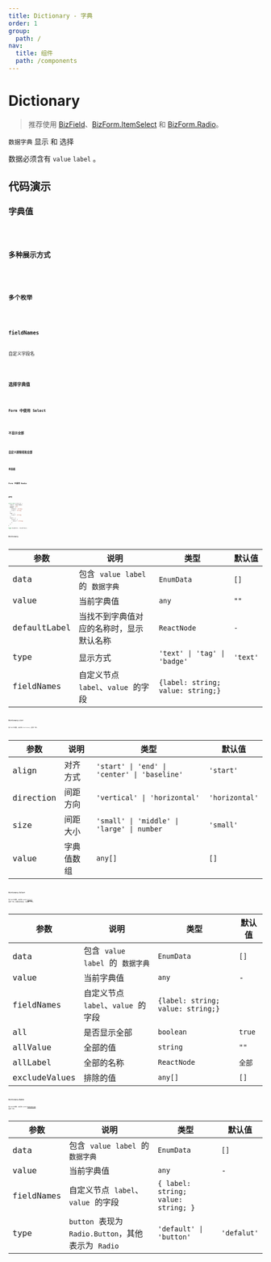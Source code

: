 ```yaml
---
title: Dictionary - 字典
order: 1
group:
  path: /
nav:
  title: 组件
  path: /components
---
```


# Dictionary

> 推荐使用 [BizField](/components/biz-field)、[BizForm.ItemSelect](/components/item#itemselect) 和 [BizForm.Radio](/components/item#itemradio)。

`数据字典` 显示 和 选择

数据必须含有 `value` `label` 。

## 代码演示

### 字典值

<code src="./demos/Demo1.tsx" />

### 多种展示方式

<code src="./demos/Demo1.1.tsx" />

### 多个枚举

<code src="./demos/Demo1.2.tsx" />

### fieldNames

自定义字段名

<code src="./demos/fieldNames.tsx" />

### 选择字典值

<code src="./demos/Demo2.tsx" />

### Form 中使用 Select

<code src="./demos/Demo3.tsx" />

### 不显示全部

<code src="./demos/Demo4.tsx" />

### 自定义排除项和全部

<code src="./demos/Demo5.tsx" />

### 单选框

<code src="./demos/Demo6.tsx" />

### Form 中使用 Radio

<code src="./demos/Demo7.tsx" />

## API

```typescript
interface EnumItem {
  label?: ReactNode;
  value?: any;
  badge?: {
    status?: string;
    color?: string;
  };
  tag?: {
    color?: string;
  };
  text?: {
    style?: {
      color?: string;
    };
  };
}

type EnumData = EnumItem[];
```

### Dictionary

| 参数 | 说明 | 类型 | 默认值 |
| --- | --- | --- | --- |
| data | 包含 `value` `label` 的 `数据字典` | `EnumData` | `[]` |
| value | 当前字典值 | `any` | `""` |
| defaultLabel | 当找不到字典值对应的名称时，显示默认名称 | `ReactNode` | `-` |
| type | 显示方式 | `'text' \| 'tag' \| 'badge'` | `'text'` |
| fieldNames | 自定义节点 `label`、`value` 的字段 | `{label: string; value: string;}` |

### Dictionary.List

除了以下参数，其余和 `Dictionary` 组件一样。

| 参数      | 说明       | 类型                                         | 默认值         |
| --------- | ---------- | -------------------------------------------- | -------------- |
| align     | 对齐方式   | `'start' \| 'end' \| 'center' \| 'baseline'` | `'start'`      |
| direction | 间距方向   | `'vertical' \| 'horizontal'`                 | `'horizontal'` |
| size      | 间距大小   | `'small' \| 'middle' \| 'large' \| number`   | `'small'`      |
| value     | 字典值数组 | `any[]`                                      | `[]`           |

### Dictionary.Select

除了以下参数，其余和 antd [Select](https://ant.design/components/select-cn/) 组件一样。如需支持多选，可设置 `mode`。

| 参数          | 说明                               | 类型                              | 默认值 |
| ------------- | ---------------------------------- | --------------------------------- | ------ |
| data          | 包含 `value` `label` 的 `数据字典` | `EnumData`                        | `[]`   |
| value         | 当前字典值                         | `any`                             | -      |
| fieldNames    | 自定义节点 `label`、`value` 的字段 | `{label: string; value: string;}` |
| all           | 是否显示全部                       | `boolean`                         | `true` |
| allValue      | 全部的值                           | `string`                          | `""`   |
| allLabel      | 全部的名称                         | `ReactNode`                       | `全部` |
| excludeValues | 排除的值                           | `any[]`                           | `[]`   |

### Dictionary.Radio

除了以下参数，其余和 antd [RadioGroup](https://ant.design/components/radio-cn/#RadioGroup) 组件一样。

| 参数 | 说明 | 类型 | 默认值 |
| --- | --- | --- | --- |
| data | 包含 `value` `label` 的 `数据字典` | `EnumData` | `[]` |
| value | 当前字典值 | `any` | - |
| fieldNames | 自定义节点 `label`、`value` 的字段 | `{ label: string; value: string; }` |
| type | `button` 表现为 `Radio.Button`，其他表示为 `Radio` | `'default' \| 'button'` | `'defalut'` |
